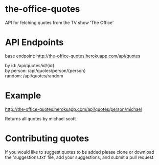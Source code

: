 # the-office-quotes
API for fetching quotes from the TV show 'The Office'

# API Endpoints
base endpoint: http://the-office-quotes.herokuapp.com/api/quotes

by id: /api/quotes/id/{id} <br />
by person: /api/quotes/person/{person} <br />
random: /api/quotes/random

# Example
http://the-office-quotes.herokuapp.com/api/quotes/person/michael

Returns all quotes by michael scott

# Contributing quotes
If you would like to suggest quotes to be added please clone or download
the 'suggestions.txt' file, add your suggestions, and submit a pull request.
